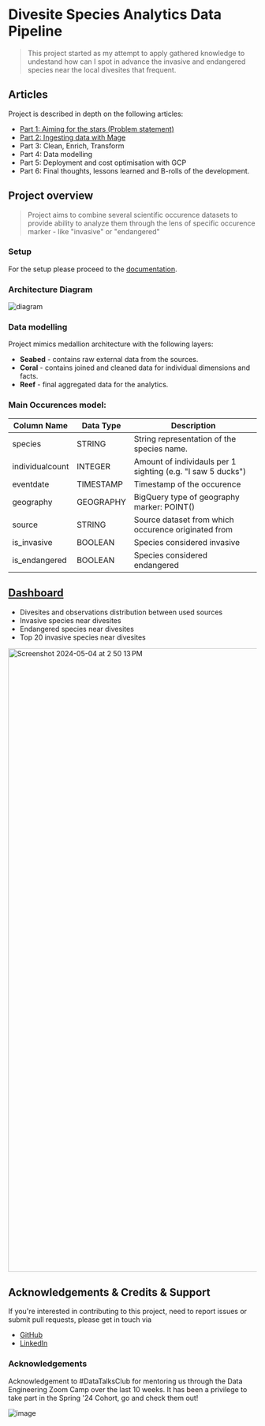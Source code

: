 
# Divesite Species Analytics Data Pipeline 

>This project started as my attempt to apply gathered knowledge to undestand how can I spot in advance the invasive and endangered species near the local divesites that frequent.


## Articles 

Project is described in depth on the following articles:
  - [Part 1: Aiming for the stars (Problem statement)](https://medium.com/@aleksandr.kolmakov/fa74cbe41465)
  - [Part 2: Ingesting data with Mage](https://medium.com/@aleksandr.kolmakov/divesite-fauna-analytics-part-2-ingesting-data-with-mage-fc59987585b6)
  - Part 3: Clean, Enrich, Transform
  - Part 4: Data modelling
  - Part 5: Deployment and cost optimisation with GCP
  - Part 6: Final thoughts, lessons learned and B-rolls of the development.


## Project overview

>Project aims to combine several scientific occurence datasets to provide ability to analyze them through the lens of specific occurence marker - like "invasive" or "endangered"


### Setup

For the setup please proceed to the [documentation](documentation/setup.md).


### Architecture Diagram
![diagram](https://github.com/alex-kolmakov/divesite-species-analytics/assets/3127175/4b385807-daf9-4270-b225-1dc366ce2d1f)


### Data modelling

Project mimics medallion architecture with the following layers:

- **Seabed** - contains raw external data from the sources.
- **Coral** - contains joined and cleaned data for individual dimensions and facts.
- **Reef** - final aggregated data for the analytics.


### Main Occurences model:
| Column Name    | Data Type   |   Description     |
|----------------|-------------|-------------------|
| species        | STRING      | String representation of the species name.              |
| individualcount| INTEGER     | Amount of individauls per  1 sighting (e.g. "I saw 5 ducks")              |
| eventdate      | TIMESTAMP   | Timestamp of the occurence               |
| geography      | GEOGRAPHY   | BigQuery type of geography marker: POINT()                |
| source         | STRING      | Source dataset from which occurence originated from                |
| is_invasive    | BOOLEAN     | Species considered invasive               |
| is_endangered  | BOOLEAN     | Species considered endangered            |

## [Dashboard](https://lookerstudio.google.com/s/vSQv3DXuGNQ)

- Divesites and observations distribution between used sources
- Invasive species near divesites
- Endangered species near divesites 
- Top 20 invasive species near divesites 
<img width="1265" alt="Screenshot 2024-05-04 at 2 50 13 PM" src="https://github.com/alex-kolmakov/divesite-species-analytics/assets/3127175/3e01401b-4dce-41f4-af46-ee03aae6be33">


## Acknowledgements & Credits & Support

If you're interested in contributing to this project, need to report issues or submit pull requests, please get in touch via 
- [GitHub](https://github.com/alex-kolmakov)
- [LinkedIn](https://linkedin.com/in/aleksandr-kolmakov)


### Acknowledgements
Acknowledgement to #DataTalksClub for mentoring us through the Data Engineering Zoom Camp over the last 10 weeks. It has been a privilege to take part in the Spring '24 Cohort, go and check them out!

![image](https://github.com/alex-kolmakov/divesite-species-analytics/assets/3127175/d6504180-31a9-4cb7-8cd0-26cd2d0a12ad)



